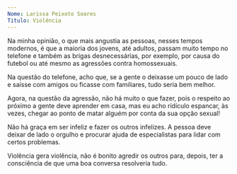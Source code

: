 ```yaml
---
Nome: Larissa Peixoto Soares
Titulo: Violência
---
```


Na minha opinião, o que mais angustia as pessoas, nesses tempos modernos, é que a maioria dos jovens, até adultos, passam muito tempo no telefone e também as brigas desnecessárias, por exemplo, por causa do futebol ou até mesmo as agressões contra homossexuais.

Na questão do telefone, acho que, se a gente o deixasse um pouco de lado e saísse com amigos ou ficasse com familiares, tudo seria bem melhor.

Agora, na questão da agressão, não há muito o que fazer, pois o respeito ao próximo a gente deve aprender em casa, mas eu acho ridículo espancar, às vezes, chegar ao ponto de matar alguém por conta da sua opção sexual!

Não há graça em ser infeliz e fazer os outros infelizes. A pessoa deve deixar de lado o orgulho e procurar ajuda de especialistas para lidar com certos problemas.

Violência gera violência, não é bonito agredir os outros para, depois, ter a consciência de que uma boa conversa resolveria tudo.


